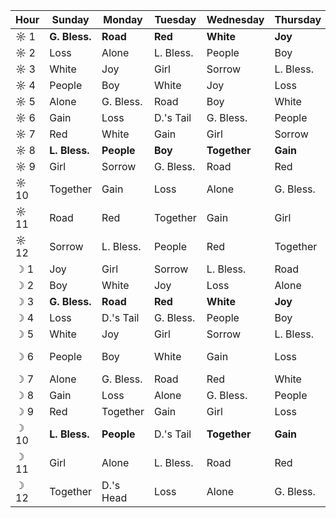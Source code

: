 Hour|Sunday       |Monday    |Tuesday  |Wednesday   |Thursday |Friday   |Saturday
----|-------------|----------|---------|------------|---------|---------|----------
☼ 1 |**G. Bless.**|**Road**  |**Red**  |**White**   |**Joy**  |**Girl** |**Sorrow**
☼ 2 |Loss         |Alone     |L. Bless.|People      |Boy      |Together |Gain
☼ 3 |White        |Joy       |Girl     |Sorrow      |L. Bless.|Road     |Red
☼ 4 |People       |Boy       |White    |Joy         |Loss     |Alone    |G. Bless.
☼ 5 |Alone        |G. Bless. |Road     |Boy         |White    |Joy      |Girl
☼ 6 |Gain         |Loss      |D.'s Tail|G. Bless.   |People   |Boy      |Together
☼ 7 |Red          |White     |Gain     |Girl        |Sorrow   |L. Bless.|Road
☼ 8 |**L. Bless.**|**People**|**Boy**  |**Together**|**Gain** |**Loss** |**Alone**
☼ 9 |Girl         |Sorrow    |G. Bless.|Road        |Red      |White    |Joy
☼ 10|Together     |Gain      |Loss     |Alone       |G. Bless.|People   |Boy
☼ 11|Road         |Red       |Together |Gain        |Girl     |Sorrow   |D.'s Tail
☼ 12|Sorrow       |L. Bless. |People   |Red         |Together |Gain     |Loss
☽ 1 |Joy          |Girl      |Sorrow   |L. Bless.   |Road     |Red      |White
☽ 2 |Boy          |White     |Joy      |Loss        |Alone    |G. Bless.|Road
☽ 3 |**G. Bless.**|**Road**  |**Red**  |**White**   |**Joy**  |**Girl** |**Sorrow**
☽ 4 |Loss         |D.'s Tail |G. Bless.|People      |Boy      |Together |Gain
☽ 5 |White        |Joy       |Girl     |Sorrow      |L. Bless.|Road     |Red
☽ 6 |People       |Boy       |White    |Gain        |Loss     |Alone    |D.'s Head
☽ 7 |Alone        |G. Bless. |Road     |Red         |White    |Joy      |Girl
☽ 8 |Gain         |Loss      |Alone    |G. Bless.   |People   |Boy      |Together
☽ 9 |Red          |Together  |Gain     |Girl        |Loss     |G. Bless.|People
☽ 10|**L. Bless.**|**People**|D.'s Tail|**Together**|**Gain** |**Loss** |**Alone**
☽ 11|Girl         |Alone     |L. Bless.|Road        |Red      |White    |Joy
☽ 12|Together     |D.'s Head |Loss     |Alone       |G. Bless.|People   |Boy
